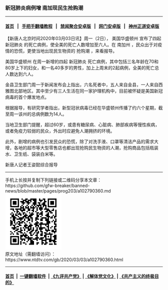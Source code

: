 ### 新冠肺炎病例增 南加现民生抢购潮
------------------------

#### [首页](https://github.com/gfw-breaker/banned-news/blob/master/README.md) &nbsp;&nbsp;|&nbsp;&nbsp; [手把手翻墙教程](https://github.com/gfw-breaker/guides/wiki) &nbsp;&nbsp;|&nbsp;&nbsp; [禁闻聚合安卓版](https://github.com/gfw-breaker/bn-android) &nbsp;&nbsp;|&nbsp;&nbsp; [网门安卓版](https://github.com/oGate2/oGate) &nbsp;&nbsp;|&nbsp;&nbsp; [神州正道安卓版](https://github.com/SzzdOgate/update) 



<div><div class="post_content" itemprop="articleBody">
 <p>
  【新唐人北京时间2020年03月03日讯】周一（2日），
  <ok href="https://www.ntdtv.com/gb/美国华盛顿州.htm">
   美国华盛顿州
  </ok>
  宣布了四起
  <ok href="https://www.ntdtv.com/gb/新冠肺炎.htm">
   新冠肺炎
  </ok>
  的死亡病例，使全美的死亡人数增加至六人。在
  <ok href="https://www.ntdtv.com/gb/南加州.htm">
   南加州
  </ok>
  ，民众出于对疫情的恐慌，更使当地出现民生物资的
  <ok href="https://www.ntdtv.com/gb/抢购潮.htm">
   抢购潮
  </ok>
  ，来看报导。
 </p>
 <p>
  <ok href="https://www.ntdtv.com/gb/美国华盛顿州.htm">
   美国华盛顿州
  </ok>
  在周一新增的四起
  <ok href="https://www.ntdtv.com/gb/新冠肺炎.htm">
   新冠肺炎
  </ok>
  死亡病例，其中包括三名年龄在70和80岁上下的妇女，和一名40多岁的男性，加上上周末的2起病例，全美的死亡总人数达到六人。
 </p>
 <p>
  金县卫生部门周一于新闻发布会上指出，六名死者中，五人来自金县，一人来自西雅图北部地区。其中至少有三人生活在同一家护理机构中，目前被怀疑是美国新冠病毒的首个爆发地点。
 </p>
 <p>
  根据报导，有研究学者指出，新型冠状病毒已经在华盛顿州传播了约六个星期，截至周一该州的总病例数为14人。
 </p>
 <p>
  当地卫生部门提醒，超过60岁，或患有糖尿病、心脏病、肺部疾病等慢性疾病，或者免疫力较弱的民众，外出时应避免人潮拥挤的环境。
 </p>
 <p>
  此外，剧增的病例也引发民众的恐慌，除了对洗手液、口罩等清洁产品的需求大增，各地的超市等大型零售店也都出现抢购民生物资的人潮，抢购商品包括瓶装水、卫生纸、袋装白米等。
 </p>
 <p>
  新唐人记者王姿懿综合报导
 </p>
 <div class="single_ad">
 </div>
</div>
</div>
<hr/>
手机上长按并复制下列链接或二维码分享本文章：<br/>
https://github.com/gfw-breaker/banned-news/blob/master/pages/prog203/a102790360.md <br/>
<a href='https://github.com/gfw-breaker/banned-news/blob/master/pages/prog203/a102790360.md'><img src='https://github.com/gfw-breaker/banned-news/blob/master/pages/prog203/a102790360.md.png'/></a> <br/>
原文地址（需翻墙访问）：https://www.ntdtv.com/gb/2020/03/03/a102790360.html


------------------------
#### [首页](https://github.com/gfw-breaker/banned-news/blob/master/README.md) &nbsp;|&nbsp; [一键翻墙软件](https://github.com/gfw-breaker/nogfw/blob/master/README.md) &nbsp;| [《九评共产党》](https://github.com/gfw-breaker/9ping.md/blob/master/README.md#九评之一评共产党是什么) | [《解体党文化》](https://github.com/gfw-breaker/jtdwh.md/blob/master/README.md) | [《共产主义的终极目的》](https://github.com/gfw-breaker/gczydzjmd.md/blob/master/README.md)


<img src='http://gfw-breaker.win/banned-news/pages/prog203/a102790360.md' width='0px' height='0px'/>